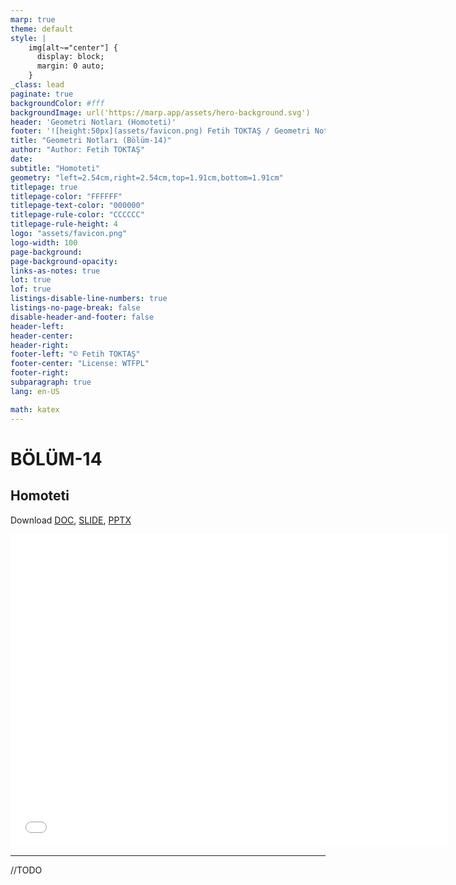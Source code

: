 ```yaml
---
marp: true
theme: default
style: |
    img[alt~="center"] {
      display: block;
      margin: 0 auto;
    }
_class: lead
paginate: true
backgroundColor: #fff
backgroundImage: url('https://marp.app/assets/hero-background.svg')
header: 'Geometri Notları (Homoteti)'
footer: '![height:50px](assets/favicon.png) Fetih TOKTAŞ / Geometri Notları - Bölüm-14'
title: "Geometri Notları (Bölüm-14)"
author: "Author: Fetih TOKTAŞ"
date:
subtitle: "Homoteti"
geometry: "left=2.54cm,right=2.54cm,top=1.91cm,bottom=1.91cm"
titlepage: true
titlepage-color: "FFFFFF"
titlepage-text-color: "000000"
titlepage-rule-color: "CCCCCC"
titlepage-rule-height: 4
logo: "assets/favicon.png"
logo-width: 100 
page-background:
page-background-opacity:
links-as-notes: true
lot: true
lof: true
listings-disable-line-numbers: true
listings-no-page-break: false
disable-header-and-footer: false
header-left:
header-center:
header-right:
footer-left: "© Fetih TOKTAŞ"
footer-center: "License: WTFPL"
footer-right:
subparagraph: true
lang: en-US 

math: katex
---
```


<!-- _backgroundColor: aquq -->

<!-- _color: orange -->

<!-- paginate: false -->

# BÖLÜM-14

## Homoteti

Download [DOC](chapter14.md_doc.pdf), [SLIDE](chapter14.md_slide.pdf), [PPTX](chapter14.md_slide.pptx)

<iframe width=700, height=500 frameBorder=0 src="../chapter14.md_slide.html"></iframe>

---

<!-- paginate: true -->

//TODO



